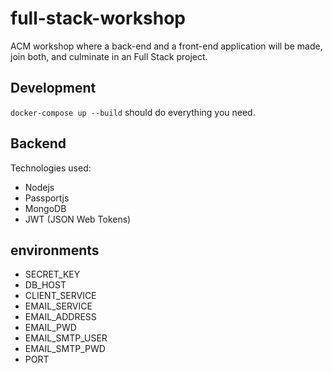 # full-stack-workshop
ACM workshop where a back-end and a front-end application will be made, join both, and culminate in an Full Stack project.

## Development
`docker-compose up --build` should do everything you need.

## Backend
Technologies used:
- Nodejs
- Passportjs
- MongoDB
- JWT (JSON Web Tokens)

## environments
- SECRET_KEY
- DB_HOST
- CLIENT_SERVICE
- EMAIL_SERVICE
- EMAIL_ADDRESS
- EMAIL_PWD
- EMAIL_SMTP_USER
- EMAIL_SMTP_PWD
- PORT
